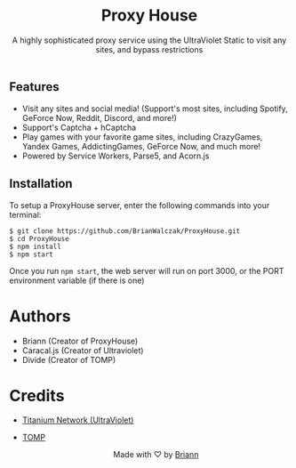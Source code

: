 <h1 align="center">Proxy House</h1>

<p align="center">A highly sophisticated proxy service using the UltraViolet Static to visit any sites, and bypass restrictions<br><br></p>

## Features
- Visit any sites and social media! (Support's most sites, including Spotify, GeForce Now, Reddit, Discord, and more!)
- Support's Captcha + hCaptcha
- Play games with your favorite game sites, including CrazyGames, Yandex Games, AddictingGames, GeForce Now, and much more!
- Powered by Service Workers, Parse5, and Acorn.js

## Installation
To setup a ProxyHouse server, enter the following commands into your terminal:

```
$ git clone https://github.com/BrianWalczak/ProxyHouse.git
$ cd ProxyHouse
$ npm install
$ npm start
```
Once you run ``npm start``, the web server will run on port 3000, or the PORT environment variable (if there is one)

# Authors

- Briann (Creator of ProxyHouse)
- Caracal.js (Creator of Ultraviolet)
- Divide (Creator of TOMP)

# Credits
- [Titanium Network (UltraViolet)](https://github.com/titaniumnetwork-dev)
- [TOMP](https://github.com/tomphttp)
  

  <p align="center">Made with ♡ by <a href="https://www.brianwalczak.com">Briann</a></p>
